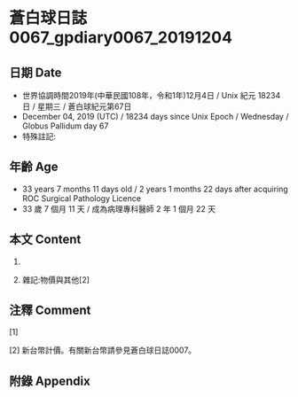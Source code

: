 # 蒼白球日誌0067_gpdiary0067_20191204 #

## 日期 Date ##

* 世界協調時間2019年(中華民國108年，令和1年)12月4日 / Unix 紀元 18234 日 / 星期三 / 蒼白球紀元第67日
* December 04, 2019 (UTC) / 18234 days since Unix Epoch / Wednesday / Globus Pallidum day 67
* 特殊註記:

## 年齡 Age ##

* 33 years 7 months 11 days old / 2 years 1 months 22 days after acquiring ROC Surgical Pathology Licence
* 33 歲 7 個月 11 天 / 成為病理專科醫師 2 年 1 個月 22 天

## 本文 Content ##

1. 

    
2. 雜記:物價與其他[2]

    

## 注釋 Comment ##

[1] 


[2] 新台幣計價。有關新台幣請參見蒼白球日誌0007。



## 附錄 Appendix ##

